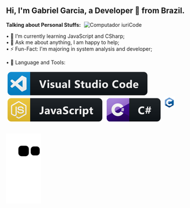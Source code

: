 <!-- Your title -->
## Hi, I'm Gabriel Garcia, a Developer 🚀 from Brazil.

<img src="https://raw.githubusercontent.com/MicaelliMedeiros/micaellimedeiros/master/image/computer-illustration.png" min-width="290px" max-width="290px" width="290px" align="right" alt="Computador iuriCode">

<p align="left"> 
  <strong>Talking about Personal Stuffs:</strong><br>
  <div>• 🌱 I’m currently learning JavaScript and CSharp;
  </div>• 💬 Ask me about anything, I am happy to help;
  <div> • ⚡️ Fun-Fact: I'm majoring in system analysis and developer;
  
<p>
<p align="left">
  • 🦄 Language and Tools: <p align="left">
   <img src="https://raw.githubusercontent.com/8bithemant/8bithemant/master/svg/dev/tools/visualstudio_code.svg" alt="vscode" style="vertical-align:top; margin:4px">
   <img src="https://raw.githubusercontent.com/8bithemant/8bithemant/master/svg/dev/languages/js.svg" alt="js" style="vertical-align:top; margin:4px">
  <img src="https://raw.githubusercontent.com/8bithemant/8bithemant/master/svg/dev/languages/csharp.svg" alt="csharp" style="vertical-align:top; margin:4px">
   <img title="C" alt="C" width="32px" src="https://raw.githubusercontent.com/github/explore/master/topics/c/c.png"> 
</p>
<div>

  </div><p align="left">
<div> 
  <h2 align="left"></h2>
  
  ![Snake animation](https://github.com/rafaballerini/rafaballerini/blob/output/github-contribution-grid-snake.svg)

